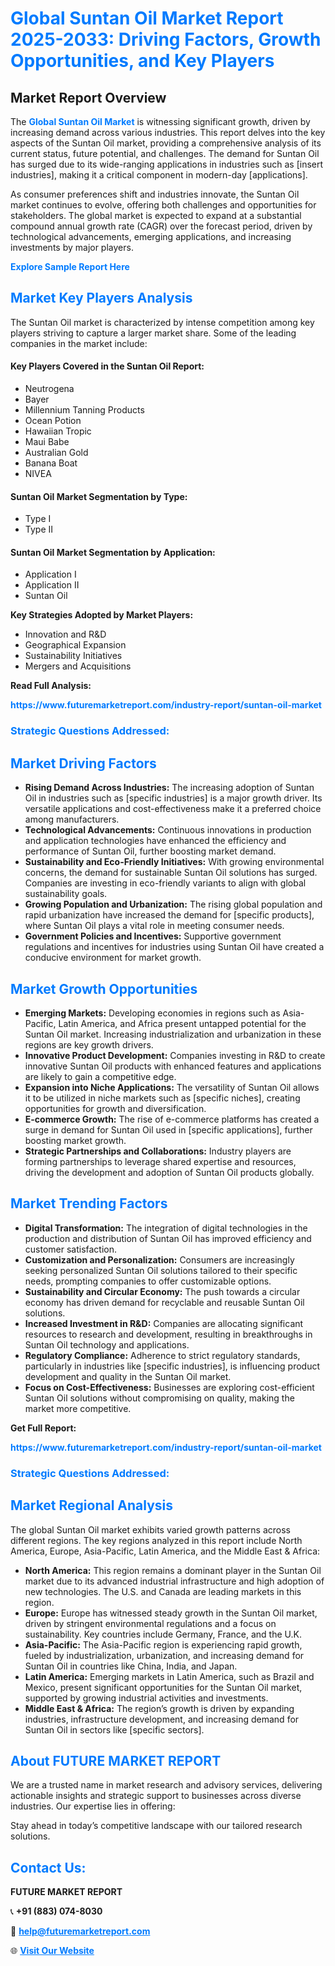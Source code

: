 <h1 style="color: #007BFF;">Global Suntan Oil Market Report 2025-2033: Driving Factors, Growth Opportunities, and Key Players</h1>

<section id="overview">
<h2>Market Report Overview</h2>
<p>The <a href="https://www.futuremarketreport.com/industry-report/suntan-oil-market" style="color: #007BFF; text-decoration: none;"><strong>Global Suntan Oil Market</strong></a> is witnessing significant growth, driven by increasing demand across various industries. This report delves into the key aspects of the Suntan Oil market, providing a comprehensive analysis of its current status, future potential, and challenges. The demand for Suntan Oil has surged due to its wide-ranging applications in industries such as [insert industries], making it a critical component in modern-day [applications].</p>
<p>As consumer preferences shift and industries innovate, the Suntan Oil market continues to evolve, offering both challenges and opportunities for stakeholders. The global market is expected to expand at a substantial compound annual growth rate (CAGR) over the forecast period, driven by technological advancements, emerging applications, and increasing investments by major players.</p>
</section>

<section id="overview">
<p><a href="https://www.futuremarketreport.com/request-sample/reportId=120210" style="color: #007BFF; text-decoration: none;"><strong>Explore Sample Report Here</strong></a></p>
</section>

<section id="key-players">
<h2 style="color: #007BFF;">Market Key Players Analysis</h2>
<p>The Suntan Oil market is characterized by intense competition among key players striving to capture a larger market share. Some of the leading companies in the market include:</p>
<h4>Key Players Covered in the Suntan Oil Report:</h4>
<ul><li>Neutrogena</li><li>Bayer</li><li>Millennium Tanning Products</li><li>Ocean Potion</li><li>Hawaiian Tropic</li><li>Maui Babe</li><li>Australian Gold</li><li>Banana Boat</li><li>NIVEA</li></ul>
<h4>Suntan Oil Market Segmentation by Type:</h4>
<ul><li>Type I</li><li>Type II</li></ul>

<h4>Suntan Oil Market Segmentation by Application:</h4>
<ul><li>Application I</li><li>Application II</li><li>Suntan Oil</li></ul>
<p><strong>Key Strategies Adopted by Market Players:</strong></p>
<ul>
<li>Innovation and R&D</li>
<li>Geographical Expansion</li>
<li>Sustainability Initiatives</li>
<li>Mergers and Acquisitions</li>
</ul>
</section>

<section>
<p><strong>Read Full Analysis: </strong></p><a href="https://www.futuremarketreport.com/industry-report/suntan-oil-market" style="color: #007BFF; text-decoration: none;"><strong>https://www.futuremarketreport.com/industry-report/suntan-oil-market</strong></a>
<h3 style="color: #007BFF;">Strategic Questions Addressed:</h3>
</section>

<section id="driving-factors">
<h2 style="color: #007BFF;">Market Driving Factors</h2>
<ul>
<li><strong>Rising Demand Across Industries:</strong> The increasing adoption of Suntan Oil in industries such as [specific industries] is a major growth driver. Its versatile applications and cost-effectiveness make it a preferred choice among manufacturers.</li>
<li><strong>Technological Advancements:</strong> Continuous innovations in production and application technologies have enhanced the efficiency and performance of Suntan Oil, further boosting market demand.</li>
<li><strong>Sustainability and Eco-Friendly Initiatives:</strong> With growing environmental concerns, the demand for sustainable Suntan Oil solutions has surged. Companies are investing in eco-friendly variants to align with global sustainability goals.</li>
<li><strong>Growing Population and Urbanization:</strong> The rising global population and rapid urbanization have increased the demand for [specific products], where Suntan Oil plays a vital role in meeting consumer needs.</li>
<li><strong>Government Policies and Incentives:</strong> Supportive government regulations and incentives for industries using Suntan Oil have created a conducive environment for market growth.</li>
</ul>
</section>

<section id="growth-opportunities">
<h2 style="color: #007BFF;">Market Growth Opportunities</h2>
<ul>
<li><strong>Emerging Markets:</strong> Developing economies in regions such as Asia-Pacific, Latin America, and Africa present untapped potential for the Suntan Oil market. Increasing industrialization and urbanization in these regions are key growth drivers.</li>
<li><strong>Innovative Product Development:</strong> Companies investing in R&D to create innovative Suntan Oil products with enhanced features and applications are likely to gain a competitive edge.</li>
<li><strong>Expansion into Niche Applications:</strong> The versatility of Suntan Oil allows it to be utilized in niche markets such as [specific niches], creating opportunities for growth and diversification.</li>
<li><strong>E-commerce Growth:</strong> The rise of e-commerce platforms has created a surge in demand for Suntan Oil used in [specific applications], further boosting market growth.</li>
<li><strong>Strategic Partnerships and Collaborations:</strong> Industry players are forming partnerships to leverage shared expertise and resources, driving the development and adoption of Suntan Oil products globally.</li>
</ul>
</section>

<section id="trending-factors">
<h2 style="color: #007BFF;">Market Trending Factors</h2>
<ul>
<li><strong>Digital Transformation:</strong> The integration of digital technologies in the production and distribution of Suntan Oil has improved efficiency and customer satisfaction.</li>
<li><strong>Customization and Personalization:</strong> Consumers are increasingly seeking personalized Suntan Oil solutions tailored to their specific needs, prompting companies to offer customizable options.</li>
<li><strong>Sustainability and Circular Economy:</strong> The push towards a circular economy has driven demand for recyclable and reusable Suntan Oil solutions.</li>
<li><strong>Increased Investment in R&D:</strong> Companies are allocating significant resources to research and development, resulting in breakthroughs in Suntan Oil technology and applications.</li>
<li><strong>Regulatory Compliance:</strong> Adherence to strict regulatory standards, particularly in industries like [specific industries], is influencing product development and quality in the Suntan Oil market.</li>
<li><strong>Focus on Cost-Effectiveness:</strong> Businesses are exploring cost-efficient Suntan Oil solutions without compromising on quality, making the market more competitive.</li>
</ul>
</section>

<section>
<p><strong>Get Full Report: </strong></p><a href="https://www.futuremarketreport.com/industry-report/suntan-oil-market" style="color: #007BFF; text-decoration: none;"><strong>https://www.futuremarketreport.com/industry-report/suntan-oil-market</strong></a>
<h3 style="color: #007BFF;">Strategic Questions Addressed:</h3>
</section>


<section id="regional-analysis">
<h2 style="color: #007BFF;">Market Regional Analysis</h2>
<p>The global Suntan Oil market exhibits varied growth patterns across different regions. The key regions analyzed in this report include North America, Europe, Asia-Pacific, Latin America, and the Middle East & Africa:</p>
<ul>
<li><strong>North America:</strong> This region remains a dominant player in the Suntan Oil market due to its advanced industrial infrastructure and high adoption of new technologies. The U.S. and Canada are leading markets in this region.</li>
<li><strong>Europe:</strong> Europe has witnessed steady growth in the Suntan Oil market, driven by stringent environmental regulations and a focus on sustainability. Key countries include Germany, France, and the U.K.</li>
<li><strong>Asia-Pacific:</strong> The Asia-Pacific region is experiencing rapid growth, fueled by industrialization, urbanization, and increasing demand for Suntan Oil in countries like China, India, and Japan.</li>
<li><strong>Latin America:</strong> Emerging markets in Latin America, such as Brazil and Mexico, present significant opportunities for the Suntan Oil market, supported by growing industrial activities and investments.</li>
<li><strong>Middle East & Africa:</strong> The region’s growth is driven by expanding industries, infrastructure development, and increasing demand for Suntan Oil in sectors like [specific sectors].</li>
</ul>
</section>

<footer>
<h2 style="color: #007BFF;">About FUTURE MARKET REPORT</h2>
<p>We are a trusted name in market research and advisory services, delivering actionable insights and strategic support to businesses across diverse industries. Our expertise lies in offering:</p>

<p>Stay ahead in today’s competitive landscape with our tailored research solutions.</p>

<h2 style="color: #007BFF;">Contact Us:</h2>
<p><strong>FUTURE MARKET REPORT</strong></p>
<p>📞 <strong>+91 (883) 074-8030</strong></p>
<p>📧 <strong><a href="mailto:help@futuremarketreport.com" style="color: #007BFF;">help@futuremarketreport.com</a></strong></p>
<p>🌐 <strong><a href="https://www.futuremarketreport.com/" style="color: #007BFF;">Visit Our Website</a></strong></p>
</footer>